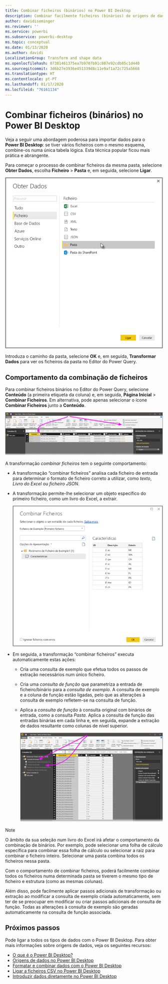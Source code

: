 ```yaml
---
title: Combinar ficheiros (binários) no Power BI Desktop
description: Combinar facilmente ficheiros (binários) de origens de dados no Power BI Desktop
author: davidiseminger
ms.reviewer: ''
ms.service: powerbi
ms.subservice: powerbi-desktop
ms.topic: conceptual
ms.date: 01/13/2020
ms.author: davidi
LocalizationGroup: Transform and shape data
ms.openlocfilehash: 07381461375ea7b9707b91c807e92cdb85c1d440
ms.sourcegitcommit: 3d6b27e3936e451339d8c11e9af1a72c725a5668
ms.translationtype: HT
ms.contentlocale: pt-PT
ms.lasthandoff: 01/17/2020
ms.locfileid: "76161134"
---
```

# <a name="combine-files-binaries-in-power-bi-desktop"></a>Combinar ficheiros (binários) no Power BI Desktop

Veja a seguir uma abordagem poderosa para importar dados para o **Power BI Desktop**: se tiver vários ficheiros com o mesmo esquema, combine-os numa única tabela lógica. Esta técnica popular ficou mais prática e abrangente.

Para começar o processo de combinar ficheiros da mesma pasta, selecione **Obter Dados**, escolha **Ficheiro** > **Pasta** e, em seguida, selecione **Ligar**.

![Ligar ao ficheiro da pasta, caixa de diálogo Obter Dados, Power BI Desktop](media/desktop-combine-binaries/combine-binaries_1.png)

Introduza o caminho da pasta, selecione **OK** e, em seguida, **Transformar Dados** para ver os ficheiros da pasta no Editor do Power Query.

## <a name="combine-files-behavior"></a>Comportamento da combinação de ficheiros

Para combinar ficheiros binários no Editor do Power Query, selecione **Conteúdo** (a primeira etiqueta da coluna) e, em seguida, **Página Inicial** > **Combinar Ficheiros**. Em alternativa, pode apenas selecionar o ícone **Combinar Ficheiros** junto a **Conteúdo**.

![Comando Combinar Ficheiros, Editor do Power Query, Power BI Desktop](media/desktop-combine-binaries/combine-binaries_2a.png)

A transformação *combinar ficheiros* tem o seguinte comportamento:

* A transformação “combinar ficheiros” analisa cada ficheiro de entrada para determinar o formato de ficheiro correto a utilizar, como *texto*, *Livro do Excel* ou *ficheiro JSON*.
* A transformação permite-lhe selecionar um objeto específico do primeiro ficheiro, como um livro do Excel, a extrair.
  
  ![Caixa de diálogo Combinar ficheiros, Editor do Power Query, Power BI Desktop](media/desktop-combine-binaries/combine-binaries_3.png)
* Em seguida, a transformação “combinar ficheiros” executa automaticamente estas ações:
  
  * Cria uma consulta de exemplo que efetua todos os passos de extração necessários num único ficheiro.
  * Cria uma *consulta de função* que parametriza a entrada de ficheiro/binário para a *consulta de exemplo*. A consulta de exemplo e a coluna de função estão ligadas, pelo que as alterações à consulta de exemplo refletem-se na consulta de função.
  * Aplica a *consulta de função* à consulta original com binários de entrada, como a consulta *Pasta*. Aplica a consulta de função das entradas binárias em cada linha e, em seguida, expande a extração de dados resultante como colunas de nível superior.

    ![Resultados da transformação “combinar ficheiros”, Editor do Power Query, Power BI Desktop](media/desktop-combine-binaries/combine-binaries_4.png)

> [!NOTE]
> O âmbito da sua seleção num livro do Excel irá afetar o comportamento da combinação de binários. Por exemplo, pode selecionar uma folha de cálculo específica para combinar essa folha de cálculo ou selecionar a raiz para combinar o ficheiro inteiro. Selecionar uma pasta combina todos os ficheiros nessa pasta. 

Com o comportamento de combinar ficheiros, poderá facilmente combinar todos os ficheiros numa determinada pasta se tiverem o mesmo tipo de ficheiro e estrutura (como as mesmas colunas).

Além disso, pode facilmente aplicar passos adicionais de transformação ou extração ao modificar a consulta de exemplo criada automaticamente, sem ter de se preocupar em modificar ou criar passos adicionais de consulta de função. Todas as alterações à consulta de exemplo são geradas automaticamente na consulta de função associada.

## <a name="next-steps"></a>Próximos passos

Pode ligar a todos os tipos de dados com o Power BI Desktop. Para obter mais informações sobre origens de dados, veja os seguintes recursos:

* [O que é o Power BI Desktop?](desktop-what-is-desktop.md)
* [Origens de dados no Power BI Desktop](desktop-data-sources.md)
* [Formatar e combinar dados com o Power BI Desktop](desktop-shape-and-combine-data.md)
* [Ligar a ficheiros CSV no Power BI Desktop](desktop-connect-csv.md)
* [Introduzir dados diretamente no Power BI Desktop](desktop-enter-data-directly-into-desktop.md)
